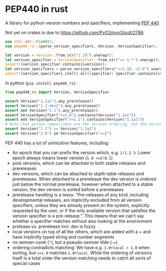 # PEP440 in rust

A library for python version numbers and specifiers, implementing
[PEP 440](https://peps.python.org/pep-0440)

Not yet on crates.io due to <https://github.com/PyO3/pyo3/pull/2786>.

```rust
use std::str::FromStr;
use pep440_rs::{parse_version_specifiers, Version, VersionSpecifier};

let version = Version::from_str("1.19").unwrap();
let version_specifier = VersionSpecifier::from_str("== 1.*").unwrap();
assert!(version_specifier.contains(&version));
let version_specifiers = parse_version_specifiers(">=1.16, <2.0").unwrap();
assert!(version_specifiers.iter().all(|specifier| specifier.contains(&version)));
```

In python (`pip install pep440_rs`):

```python
from pep440_rs import Version, VersionSpecifier

assert Version("1.1a1").any_prerelease()
assert Version("1.1.dev2").any_prerelease()
assert not Version("1.1").any_prerelease()
assert VersionSpecifier(">=1.0").contains(Version("1.1a1"))
assert not VersionSpecifier(">=1.1").contains(Version("1.1a1"))
# Note that python comparisons are the version ordering, not the version specifiers operators
assert Version("1.1") >= Version("1.1a1")
assert Version("2.0") in VersionSpecifier("==2")
```

PEP 440 has a lot of unintuitive features, including:

* An epoch that you can prefix the version which, e.g. `1!1.2.3`. Lower epoch always means lower
  version (`1.0 <=2!0.1`)
* post versions, which can be attached to both stable releases and prereleases
* dev versions, which can be attached to sbpth table releases and prereleases. When attached to a
  prerelease the dev version is ordered just below the normal prerelease, however when attached
  to a stable version, the dev version is sorted before a prereleases
* prerelease handling is a mess: "Pre-releases of any kind, including developmental releases,
  are implicitly excluded from all version specifiers, unless they are already present on the
  system, explicitly requested by the user, or if the only available version that satisfies
  the version specifier is a pre-release.". This means that we can't say whether a specifier
  matches without also looking at the environment
* prelease vs. prerelease incl. dev is fuzzy
* local versions on top of all the others, which are added with a + and have implicitly typed
  string and number segments
* no semver-caret (`^`), but a pseudo-semver tilde (`~=`)
* ordering contradicts matching: We have e.g. `1.0+local > 1.0` when sorting,
  but `==1.0` matches `1.0+local`. While the ordering of versions itself is a total order
  the version matching needs to catch all sorts of special cases
